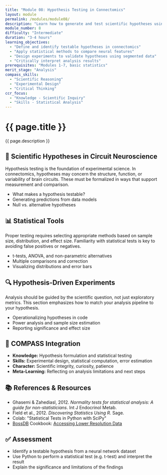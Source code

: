 ```yaml
---
title: "Module 08: Hypothesis Testing in Connectomics"
layout: module
permalink: /modules/module08/
description: "Learn how to generate and test scientific hypotheses using circuit-level data from EM volumes."
module_number: 8
difficulty: "Intermediate"
duration: "3-4 hours"
learning_objectives:
  - "Define and identify testable hypotheses in connectomics"
  - "Apply statistical methods to compare neural features"
  - "Design experiments to validate hypotheses using segmented data"
  - "Critically interpret analysis results"
prerequisites: "Modules 1-7, basic statistics"
merit_stage: "Analysis"
compass_skills:
  - "Scientific Reasoning"
  - "Experimental Design"
  - "Critical Thinking"
ccr_focus:
  - "Knowledge - Scientific Inquiry"
  - "Skills - Statistical Analysis"
---
```


<div class="main-content">
  <div class="hero">
    <div class="hero-content">
      <h1>{{ page.title }}</h1>
      <p class="hero-subtitle">{{ page.description }}</p>
    </div>
  </div>

  <div class="cards-grid module-cards">
<div class="card module-card">
    <h2>🔬 Scientific Hypotheses in Circuit Neuroscience</h2>
    <p>Hypothesis testing is the foundation of experimental science. In connectomics, hypotheses may concern the structure, function, or variability of brain circuits. These must be formalized in ways that support measurement and comparison.</p>
    <ul>
      <li>What makes a hypothesis testable?</li>
      <li>Generating predictions from data models</li>
      <li>Null vs. alternative hypotheses</li>
    </ul>
  </div>

  <div class="card module-card">
    <h2>📊 Statistical Tools</h2>
    <p>Proper testing requires selecting appropriate methods based on sample size, distribution, and effect size. Familiarity with statistical tests is key to avoiding false positives or negatives.</p>
    <ul>
      <li>t-tests, ANOVA, and non-parametric alternatives</li>
      <li>Multiple comparisons and correction</li>
      <li>Visualizing distributions and error bars</li>
    </ul>
  </div>

  <div class="card module-card">
    <h2>🔍 Hypothesis-Driven Experiments</h2>
    <p>Analysis should be guided by the scientific question, not just exploratory metrics. This section emphasizes how to match your analysis pipeline to your hypothesis.</p>
    <ul>
      <li>Operationalizing hypotheses in code</li>
      <li>Power analysis and sample size estimation</li>
      <li>Reporting significance and effect size</li>
    </ul>
  </div>

  <div class="card module-card">
    <h2>🌟 COMPASS Integration</h2>
    <ul>
      <li><strong>Knowledge:</strong> Hypothesis formulation and statistical testing</li>
      <li><strong>Skills:</strong> Experimental design, statistical computation, error estimation</li>
      <li><strong>Character:</strong> Scientific integrity, curiosity, patience</li>
      <li><strong>Meta-Learning:</strong> Reflecting on analysis limitations and next steps</li>
    </ul>
  </div>

  <div class="card module-card">
    <h2>📚 References & Resources</h2>
    <ul>
      <li>Ghasemi & Zahediasl, 2012. <em>Normality tests for statistical analysis: A guide for non-statisticians</em>. Int J Endocrinol Metab.</li>
      <li>Field et al., 2012. <em>Discovering Statistics Using R</em>. Sage.</li>
      <li>Colab: "Statistical Tests in Python with SciPy"</li>
      <li><a href="https://bossdb.org">BossDB</a> Cookbook: <a href="https://github.com/aplbrain/bossdb_cookbook/blob/main/notebooks/Accessing-Lower-Resolution-Versions-Of-Data-From-BossDB.ipynb">Accessing Lower Resolution Data</a></li>
    </ul>
  </div>

  <div class="card module-card">
    <h2>✅ Assessment</h2>
    <ul>
      <li>Identify a testable hypothesis from a neural network dataset</li>
      <li>Use Python to perform a statistical test (e.g. t-test) and interpret the result</li>
      <li>Explain the significance and limitations of the findings</li>
    </ul>
  </div>
</div>
</div>
